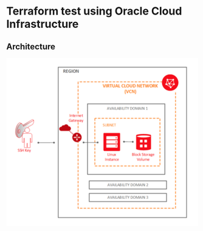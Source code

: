 # Terraform test using Oracle Cloud Infrastructure

## Architecture

![Terracle](images/implemented.png)
